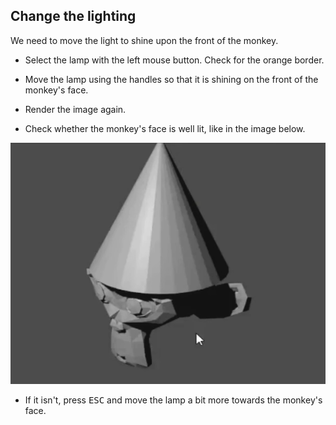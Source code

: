 ## Change the lighting

We need to move the light to shine upon the front of the monkey.

+ Select the lamp with the left mouse button. Check for the orange border.

+ Move the lamp using the handles so that it is shining on the front of the monkey's face.

+ Render the image again.

+ Check whether the monkey's face is well lit, like in the image below.

![Well lit](images/well-lit.png)

+ If it isn't, press <kbd>ESC</kbd> and move the lamp a bit more towards the monkey's face.